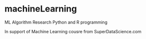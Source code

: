 # machineLearning
ML Algorithm Research 
Python and R programming 

In support of Machine Learning cousre from SuperDataScience.com 
